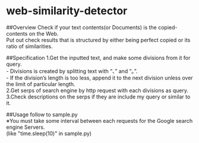 # web-similarity-detector

##Overview
Check if your text contents(or Documents) is the copied-contents on the Web.  
Put out check results that is structured by either being perfect copied or its ratio of similarities.  


##Specification
1.Get the inputted text, and make some divisions from it for query.  
	- Divisions is created by splitting text with “、” and “。”.  
	- If the division’s length is too less, append it to the next division unless over the limit of particular length.  
2.Get serps of search engine by http request with each divisions as query.  
3.Check descriptions on the serps if they are include my query or similar to it.  

##Usage
follow to sample.py  
※You must take some interval between each requests for the Google search engine Servers.  
(like "time.sleep(10)" in sample.py)

